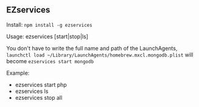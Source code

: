 EZservices
-------------

Install: `npm install -g ezservices`

Usage: ezservices [start|stop|ls]

You don't have to write the full name and path of the LaunchAgents,
```launchctl load ~/Library/LaunchAgents/homebrew.mxcl.mongodb.plist```
will become
```ezservices start mongodb```

Example:
  + ezservices start php
  + ezservices ls
  + ezservices stop all
